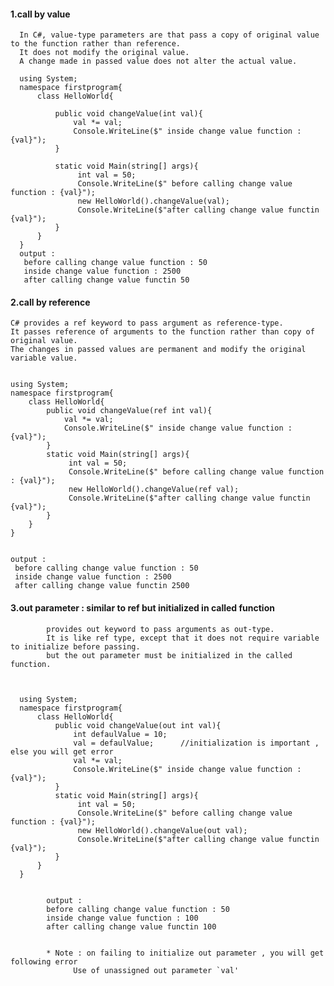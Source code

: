 #### 1.call by value

      In C#, value-type parameters are that pass a copy of original value to the function rather than reference. 
      It does not modify the original value. 
      A change made in passed value does not alter the actual value.            
      
      using System;
      namespace firstprogram{
          class HelloWorld{

              public void changeValue(int val){
                  val *= val;
                  Console.WriteLine($" inside change value function : {val}");            
              }

              static void Main(string[] args){            
                   int val = 50;
                   Console.WriteLine($" before calling change value function : {val}");
                   new HelloWorld().changeValue(val);
                   Console.WriteLine($"after calling change value functin {val}");
              }
          }
      }
      output : 
       before calling change value function : 50 
       inside change value function : 2500
       after calling change value functin 50


#### 2.call by reference 

    C# provides a ref keyword to pass argument as reference-type. 
    It passes reference of arguments to the function rather than copy of original value. 
    The changes in passed values are permanent and modify the original variable value.
    
    
    using System;
    namespace firstprogram{
        class HelloWorld{        
            public void changeValue(ref int val){
                val *= val;
                Console.WriteLine($" inside change value function : {val}");            
            }        
            static void Main(string[] args){            
                 int val = 50;
                 Console.WriteLine($" before calling change value function : {val}");
                 new HelloWorld().changeValue(ref val);
                 Console.WriteLine($"after calling change value functin {val}");
            }                
        }
    }
    
    
    output : 
     before calling change value function : 50 
     inside change value function : 2500
     after calling change value functin 2500


#### 3.out parameter  : similar to ref but initialized in called function


            provides out keyword to pass arguments as out-type. 
            It is like ref type, except that it does not require variable to initialize before passing. 
            but the out parameter must be initialized in the called function.



      using System;
      namespace firstprogram{
          class HelloWorld{        
              public void changeValue(out int val){
                  int defaulValue = 10;
                  val = defaulValue;      //initialization is important , else you will get error
                  val *= val;
                  Console.WriteLine($" inside change value function : {val}");            
              }        
              static void Main(string[] args){            
                   int val = 50;
                   Console.WriteLine($" before calling change value function : {val}");
                   new HelloWorld().changeValue(out val);
                   Console.WriteLine($"after calling change value functin {val}");
              }                
          }
      }


            output :
            before calling change value function : 50 
            inside change value function : 100
            after calling change value functin 100
            
            
            * Note : on failing to initialize out parameter , you will get following error
                  Use of unassigned out parameter `val'
